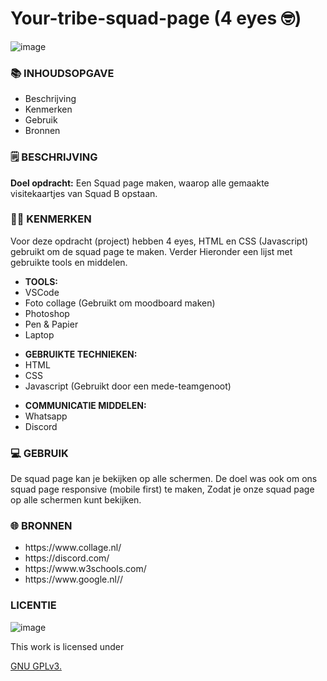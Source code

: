 <h1> Your-tribe-squad-page (4 eyes 🤓) </h1>

![image](https://user-images.githubusercontent.com/112861261/192102737-1ef6fd55-4f86-422d-bd0e-3e77315271d7.png)


<h3>📚 INHOUDSOPGAVE</h3>

<ul>
        <li>Beschrijving</li>
        <li>Kenmerken</li>
        <li>Gebruik</li>
        <li>Bronnen</li>
</ul>

<h3>
🗒️ BESCHRIJVING
</h3>

<p><strong>Doel opdracht:</strong> Een Squad page maken, waarop alle gemaakte visitekaartjes van Squad B opstaan.</p>

<h3>
👩‍💻 KENMERKEN
</h3>

<p> Voor deze opdracht (project) hebben 4 eyes,  HTML en CSS (Javascript) gebruikt om de squad page te maken. Verder Hieronder een lijst met gebruikte tools en middelen.
</p>

<ul>
        <li><strong>TOOLS:</strong></li>
        <li>VSCode</li>
        <li> Foto collage (Gebruikt om moodboard maken)</li>
         <li>Photoshop</li>
        <li>Pen & Papier</li>
        <li>Laptop</li>
</ul>

<ul>
        <li><strong>GEBRUIKTE TECHNIEKEN:</strong></li>
        <li>HTML</li>
        <li>CSS</li>
        <li>Javascript (Gebruikt door een mede-teamgenoot)</li>
        
        
</ul>


<ul>
        <li><strong>COMMUNICATIE MIDDELEN:</strong></li>
        <li>Whatsapp</li>
        <li>Discord</li>

        
        
</ul>

<h3>
💻 GEBRUIK
</h3>

<p> De squad page kan je bekijken op alle schermen. De doel was ook om ons squad page responsive (mobile first) te maken, Zodat je onze squad page op alle schermen kunt bekijken.</p>

<h3>

🌐 BRONNEN
</h3>

<ul>
        <li>https://www.collage.nl/</li>
        <li>https://discord.com/</li>
        <li>https://www.w3schools.com/</li>
        <li>https://www.google.nl//</li>
        
</ul>

<h3>
LICENTIE
</h3>

![image](https://user-images.githubusercontent.com/112861261/189433832-1ad01b00-4398-460f-aad6-d0a5405ec9e8.png)

<p> This work is licensed under</P> <a href="https:https://github.com/zombie0youssra/your-tribe-profile-card/blob/main/LICENSE">GNU GPLv3.</a>
